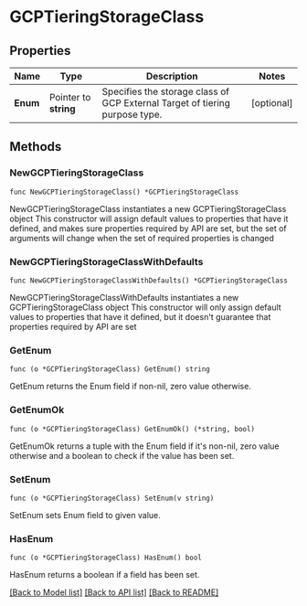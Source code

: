 # GCPTieringStorageClass

## Properties

Name | Type | Description | Notes
------------ | ------------- | ------------- | -------------
**Enum** | Pointer to **string** | Specifies the storage class of GCP External Target of tiering purpose type. | [optional] 

## Methods

### NewGCPTieringStorageClass

`func NewGCPTieringStorageClass() *GCPTieringStorageClass`

NewGCPTieringStorageClass instantiates a new GCPTieringStorageClass object
This constructor will assign default values to properties that have it defined,
and makes sure properties required by API are set, but the set of arguments
will change when the set of required properties is changed

### NewGCPTieringStorageClassWithDefaults

`func NewGCPTieringStorageClassWithDefaults() *GCPTieringStorageClass`

NewGCPTieringStorageClassWithDefaults instantiates a new GCPTieringStorageClass object
This constructor will only assign default values to properties that have it defined,
but it doesn't guarantee that properties required by API are set

### GetEnum

`func (o *GCPTieringStorageClass) GetEnum() string`

GetEnum returns the Enum field if non-nil, zero value otherwise.

### GetEnumOk

`func (o *GCPTieringStorageClass) GetEnumOk() (*string, bool)`

GetEnumOk returns a tuple with the Enum field if it's non-nil, zero value otherwise
and a boolean to check if the value has been set.

### SetEnum

`func (o *GCPTieringStorageClass) SetEnum(v string)`

SetEnum sets Enum field to given value.

### HasEnum

`func (o *GCPTieringStorageClass) HasEnum() bool`

HasEnum returns a boolean if a field has been set.


[[Back to Model list]](../README.md#documentation-for-models) [[Back to API list]](../README.md#documentation-for-api-endpoints) [[Back to README]](../README.md)


